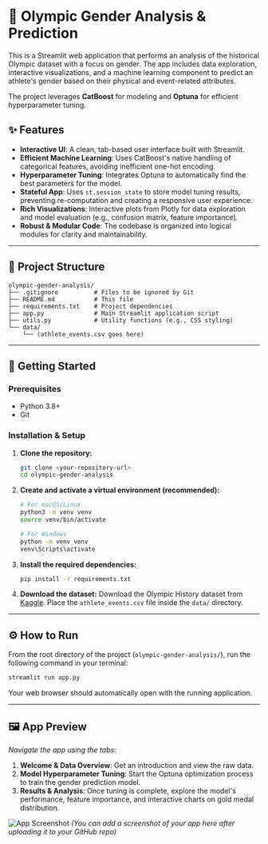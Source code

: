 # 🥇 Olympic Gender Analysis & Prediction

This is a Streamlit web application that performs an analysis of the historical Olympic dataset with a focus on gender. The app includes data exploration, interactive visualizations, and a machine learning component to predict an athlete's gender based on their physical and event-related attributes.

The project leverages **CatBoost** for modeling and **Optuna** for efficient hyperparameter tuning.

## ✨ Features

-   **Interactive UI**: A clean, tab-based user interface built with Streamlit.
-   **Efficient Machine Learning**: Uses CatBoost's native handling of categorical features, avoiding inefficient one-hot encoding.
-   **Hyperparameter Tuning**: Integrates Optuna to automatically find the best parameters for the model.
-   **Stateful App**: Uses `st.session_state` to store model tuning results, preventing re-computation and creating a responsive user experience.
-   **Rich Visualizations**: Interactive plots from Plotly for data exploration and model evaluation (e.g., confusion matrix, feature importance).
-   **Robust & Modular Code**: The codebase is organized into logical modules for clarity and maintainability.

---

## 📂 Project Structure

```
olympic-gender-analysis/
├── .gitignore          # Files to be ignored by Git
├── README.md           # This file
├── requirements.txt    # Project dependencies
├── app.py              # Main Streamlit application script
├── utils.py            # Utility functions (e.g., CSS styling)
└── data/
    └── (athlete_events.csv goes here)
```

---

## 🚀 Getting Started

### Prerequisites

-   Python 3.8+
-   Git

### Installation & Setup

1.  **Clone the repository:**
    ```bash
    git clone <your-repository-url>
    cd olympic-gender-analysis
    ```

2.  **Create and activate a virtual environment (recommended):**
    ```bash
    # For macOS/Linux
    python3 -m venv venv
    source venv/bin/activate

    # For Windows
    python -m venv venv
    venv\Scripts\activate
    ```

3.  **Install the required dependencies:**
    ```bash
    pip install -r requirements.txt
    ```

4.  **Download the dataset:**
    Download the Olympic History dataset from [Kaggle](https://www.kaggle.com/datasets/heesoo37/120-years-of-olympic-history-athletes-and-results).
    Place the `athlete_events.csv` file inside the `data/` directory.

---

## ⚙️ How to Run

From the root directory of the project (`olympic-gender-analysis/`), run the following command in your terminal:

```bash
streamlit run app.py
```

Your web browser should automatically open with the running application.

---

## 🖼️ App Preview

*Navigate the app using the tabs:*
1.  **Welcome & Data Overview**: Get an introduction and view the raw data.
2.  **Model Hyperparameter Tuning**: Start the Optuna optimization process to train the gender prediction model.
3.  **Results & Analysis**: Once tuning is complete, explore the model's performance, feature importance, and interactive charts on gold medal distribution.

![App Screenshot](https://user-images.githubusercontent.com/your-username/your-repo/your-image-link.png) 
*(You can add a screenshot of your app here after uploading it to your GitHub repo)*
